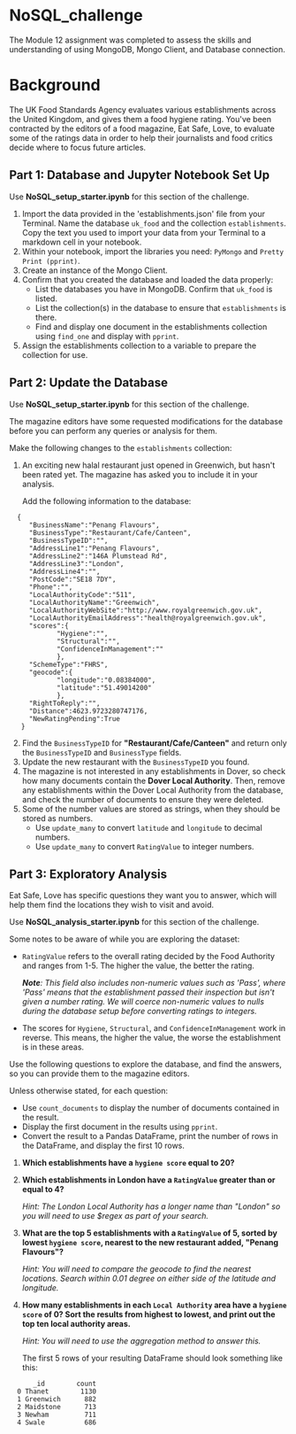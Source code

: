 # NoSQL_challenge

The Module 12 assignment was completed to assess the skills and understanding of using MongoDB, Mongo Client, and Database connection.

# Background
The UK Food Standards Agency evaluates various establishments across the United Kingdom, and gives them a food hygiene rating. 
You've been contracted by the editors of a food magazine, Eat Safe, Love, to evaluate some of the ratings data in order to help their journalists and food critics decide where to focus future articles.

## Part 1: Database and Jupyter Notebook Set Up

Use **NoSQL_setup_starter.ipynb** for this section of the challenge.

1. Import the data provided in the 'establishments.json' file from your Terminal. 
Name the database `uk_food` and the collection `establishments`. 
Copy the text you used to import your data from your Terminal to a markdown cell in your notebook.
2. Within your notebook, import the libraries you need: `PyMongo` and `Pretty Print (pprint)`.
3. Create an instance of the Mongo Client.
4. Confirm that you created the database and loaded the data properly:
   * List the databases you have in MongoDB. Confirm that `uk_food` is listed.
   * List the collection(s) in the database to ensure that `establishments` is there.
   * Find and display one document in the establishments collection using `find_one` and display with `pprint`.
5. Assign the establishments collection to a variable to prepare the collection for use.

## Part 2: Update the Database

Use **NoSQL_setup_starter.ipynb** for this section of the challenge.

The magazine editors have some requested modifications for the database before you can perform any queries or analysis for them. 

Make the following changes to the `establishments` collection:
1. An exciting new halal restaurant just opened in Greenwich, but hasn't been rated yet. The magazine has asked you to include it in your analysis.

   Add the following information to the database:
```
  {
     "BusinessName":"Penang Flavours",
     "BusinessType":"Restaurant/Cafe/Canteen",
     "BusinessTypeID":"",
     "AddressLine1":"Penang Flavours",
     "AddressLine2":"146A Plumstead Rd",
     "AddressLine3":"London",
     "AddressLine4":"",
     "PostCode":"SE18 7DY",
     "Phone":"",
     "LocalAuthorityCode":"511",
     "LocalAuthorityName":"Greenwich",
     "LocalAuthorityWebSite":"http://www.royalgreenwich.gov.uk",
     "LocalAuthorityEmailAddress":"health@royalgreenwich.gov.uk",
     "scores":{
            "Hygiene":"",
            "Structural":"",
            "ConfidenceInManagement":""
            },
     "SchemeType":"FHRS",
     "geocode":{
            "longitude":"0.08384000",
            "latitude":"51.49014200"
            },
     "RightToReply":"",
     "Distance":4623.9723280747176,
     "NewRatingPending":True
   }
```
2. Find the `BusinessTypeID` for **"Restaurant/Cafe/Canteen"** and return only the `BusinessTypeID` and `BusinessType` fields.
3. Update the new restaurant with the `BusinessTypeID` you found.
4. The magazine is not interested in any establishments in Dover, so check how many documents contain the **Dover Local Authority**. 
Then, remove any establishments within the Dover Local Authority from the database, and check the number of documents to ensure they were deleted.
5. Some of the number values are stored as strings, when they should be stored as numbers.
   * Use `update_many` to convert `latitude` and `longitude` to decimal numbers.
   * Use `update_many` to convert `RatingValue` to integer numbers.

## Part 3: Exploratory Analysis

Eat Safe, Love has specific questions they want you to answer, which will help them find the locations they wish to visit and avoid.

Use **NoSQL_analysis_starter.ipynb** for this section of the challenge.

Some notes to be aware of while you are exploring the dataset:

* `RatingValue` refers to the overall rating decided by the Food Authority and ranges from 1-5. The higher the value, the better the rating.

  _**Note**: This field also includes non-numeric values such as 'Pass', where 'Pass' means that the establishment passed their inspection but isn't given a number rating. We will coerce non-numeric values to nulls during the database setup before converting ratings to integers._
* The scores for `Hygiene`, `Structural`, and `ConfidenceInManagement` work in reverse. This means, the higher the value, the worse the establishment is in these areas.

Use the following questions to explore the database, and find the answers, so you can provide them to the magazine editors.

Unless otherwise stated, for each question:
  * Use `count_documents` to display the number of documents contained in the result.
  * Display the first document in the results using `pprint`.
  * Convert the result to a Pandas DataFrame, print the number of rows in the DataFrame, and display the first 10 rows.

1.	**Which establishments have a `hygiene score` equal to 20?**
2.	**Which establishments in London have a `RatingValue` greater than or equal to 4?**
    
    _Hint: The London Local Authority has a longer name than "London" so you will need to use $regex as part of your search._
3.	**What are the top 5 establishments with a `RatingValue` of 5, sorted by lowest `hygiene score`, nearest to the new restaurant added, "Penang Flavours"?**

    _Hint: You will need to compare the geocode to find the nearest locations. Search within 0.01 degree on either side of the latitude and longitude._
4.	**How many establishments in each `Local Authority` area have a `hygiene score` of 0? Sort the results from highest to lowest, and print out the top ten local authority areas.**

  	_Hint: You will need to use the aggregation method to answer this._
  	
    The first 5 rows of your resulting DataFrame should look something like this:
```
	  _id        count
  0	Thanet        1130
  1	Greenwich      882
  2	Maidstone      713
  3	Newham         711
  4	Swale          686
```
